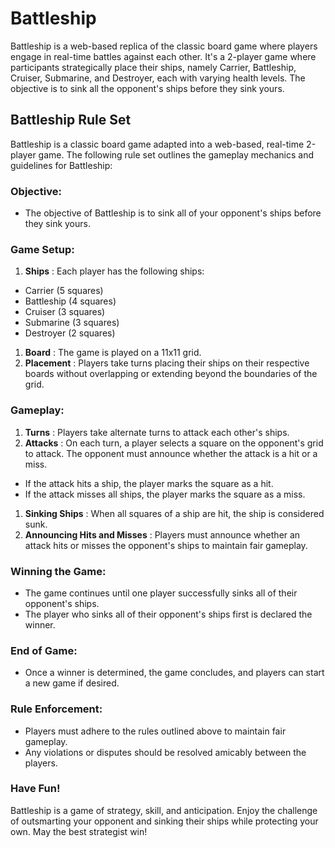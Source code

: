 # Battleship

Battleship is a web-based replica of the classic board game where players engage in real-time battles against each other. It's a 2-player game where participants strategically place their ships, namely Carrier, Battleship, Cruiser, Submarine, and Destroyer, each with varying health levels. The objective is to sink all the opponent's ships before they sink yours.

## Battleship Rule Set

Battleship is a classic board game adapted into a web-based, real-time 2-player game. The following rule set outlines the gameplay mechanics and guidelines for Battleship:

### Objective:

- The objective of Battleship is to sink all of your opponent's ships before they sink yours.

### Game Setup:

1. **Ships** : Each player has the following ships:

- Carrier (5 squares)
- Battleship (4 squares)
- Cruiser (3 squares)
- Submarine (3 squares)
- Destroyer (2 squares)

1. **Board** : The game is played on a 11x11 grid.
2. **Placement** : Players take turns placing their ships on their respective boards without overlapping or extending beyond the boundaries of the grid.

### Gameplay:

1. **Turns** : Players take alternate turns to attack each other's ships.
2. **Attacks** : On each turn, a player selects a square on the opponent's grid to attack. The opponent must announce whether the attack is a hit or a miss.

- If the attack hits a ship, the player marks the square as a hit.
- If the attack misses all ships, the player marks the square as a miss.

1. **Sinking Ships** : When all squares of a ship are hit, the ship is considered sunk.
2. **Announcing Hits and Misses** : Players must announce whether an attack hits or misses the opponent's ships to maintain fair gameplay.

### Winning the Game:

- The game continues until one player successfully sinks all of their opponent's ships.
- The player who sinks all of their opponent's ships first is declared the winner.

### End of Game:

- Once a winner is determined, the game concludes, and players can start a new game if desired.

### Rule Enforcement:

- Players must adhere to the rules outlined above to maintain fair gameplay.
- Any violations or disputes should be resolved amicably between the players.

### Have Fun!

Battleship is a game of strategy, skill, and anticipation. Enjoy the challenge of outsmarting your opponent and sinking their ships while protecting your own. May the best strategist win!

